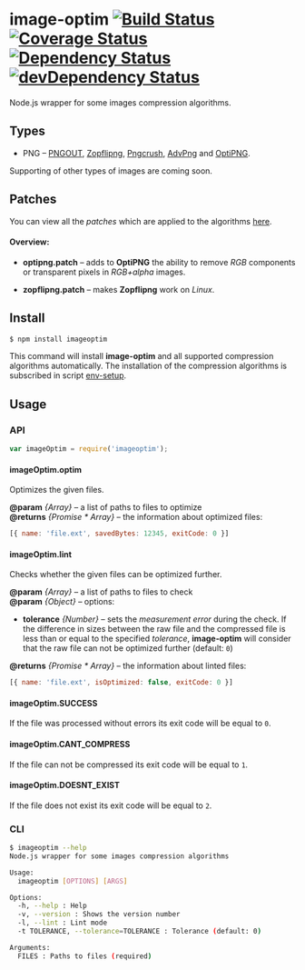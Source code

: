 # image-optim [![Build Status](https://travis-ci.org/eGavr/image-optim.svg)](https://travis-ci.org/eGavr/image-optim) [![Coverage Status](https://coveralls.io/repos/eGavr/image-optim/badge.svg?branch=master)](https://coveralls.io/r/eGavr/image-optim?branch=master) [![Dependency Status](https://david-dm.org/eGavr/image-optim.svg)](https://david-dm.org/eGavr/image-optim) [![devDependency Status](https://david-dm.org/eGavr/image-optim/dev-status.svg)](https://david-dm.org/eGavr/image-optim#info=devDependencies)

Node.js wrapper for some images compression algorithms.

## Types

* PNG – [PNGOUT](http://www.advsys.net/ken/util/pngout.htm), [Zopflipng](https://github.com/pornel/zopfli), [Pngcrush](http://pmt.sourceforge.net/pngcrush/), [AdvPng](http://advancemame.sourceforge.net/doc-advpng.html) and [OptiPNG](http://optipng.sourceforge.net/).

Supporting of other types of images are coming soon.

## Patches

You can view all the _patches_ which are applied to the algorithms [here](https://github.com/eGavr/image-optim/tree/master/patch).

#### Overview:

* **optipng.patch** – adds to **OptiPNG** the ability to remove _RGB_ components or transparent pixels in _RGB+alpha_ images.

* **zopflipng.patch** – makes **Zopflipng** work on _Linux_.

## Install

```bash
$ npm install imageoptim
```

This command will install **image-optim** and all supported compression algorithms automatically. The installation of the compression algorithms is subscribed in script [env-setup](https://github.com/eGavr/image-optim/blob/master/env-setup).

## Usage

### API

```js
var imageOptim = require('imageoptim');
```

#### imageOptim.optim

Optimizes the given files.

**@param** *{Array}* – a list of paths to files to optimize<br>
**@returns** *{Promise * Array}* – the information about optimized files:<br>

```js
[{ name: 'file.ext', savedBytes: 12345, exitCode: 0 }]
```

#### imageOptim.lint

Checks whether the given files can be optimized further.

**@param** *{Array}* – a list of paths to files to check<br>
**@param** *{Object}* – options:<br>

  * **tolerance** *{Number}* – sets the _measurement error_ during the check. If the difference in sizes between the raw file and the compressed file is less than or equal to the specified _tolerance_, **image-optim** will consider that the raw file can not be optimized further (default: `0`)

**@returns** *{Promise * Array}* – the information about linted files:<br>

```js
[{ name: 'file.ext', isOptimized: false, exitCode: 0 }]
```

#### imageOptim.SUCCESS

If the file was processed without errors its exit code will be equal to `0`.

#### imageOptim.CANT_COMPRESS

If the file can not be compressed its exit code will be equal to `1`.

#### imageOptim.DOESNT_EXIST

If the file does not exist its exit code will be equal to `2`.

### CLI

```bash
$ imageoptim --help
Node.js wrapper for some images compression algorithms

Usage:
  imageoptim [OPTIONS] [ARGS]

Options:
  -h, --help : Help
  -v, --version : Shows the version number
  -l, --lint : Lint mode
  -t TOLERANCE, --tolerance=TOLERANCE : Tolerance (default: 0)

Arguments:
  FILES : Paths to files (required)
```
